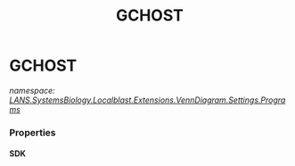 ﻿---
title: GCHOST
---

# GCHOST
_namespace: [LANS.SystemsBiology.Localblast.Extensions.VennDiagram.Settings.Programs](N-LANS.SystemsBiology.Localblast.Extensions.VennDiagram.Settings.Programs.html)_






### Properties

#### SDK

